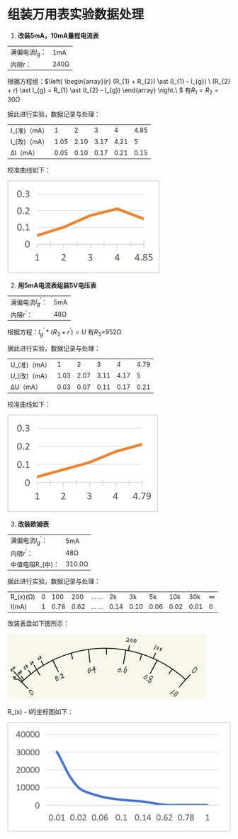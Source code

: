 # 组装万用表实验数据处理

1.  **改装5mA，10mA量程电流表**

|                   |      |
|-------------------|------|
| 满偏电流$I_{g}$： | 1mA  |
| 内阻r：           | 240Ω |

根据方程组：$\left\{ \begin{array}{r}
(R_{1} + R_{2}) \ast (I_{1} - I_{g}) \\
(R_{2} + r) \ast I_{g} = R_{1} \ast (I_{2} - I_{g})
\end{array} \right.\ $ 有$R_{1} = R_{2} = 30\Omega$

据此进行实验，数据记录与处理：

|              |      |      |      |      |      |
|--------------|------|------|------|------|------|
| I_(准)（mA） | 1    | 2    | 3    | 4    | 4.85 |
| I_(改)（mA） | 1.05 | 2.10 | 3.17 | 4.21 | 5    |
| ΔI（mA）     | 0.05 | 0.10 | 0.17 | 0.21 | 0.15 |

校准曲线如下：

![image-20240211183110877](./%E7%BB%84%E8%A3%85%E4%B8%87%E7%94%A8%E8%A1%A8img/image-20240211183110877.png)

2.  **用5mA电流表组装5V电压表**

|                         |     |
|-------------------------|-----|
| 满偏电流${I_{g}}^{'}$： | 5mA |
| 内阻$r^{‘}$：           | 48Ω |

根据方程：${I_{g}}^{'} \ast (R_{3} + r^{‘}) = U$ 有$R_{3}$=952Ω

据此进行实验，数据记录与处理：

|              |      |      |      |      |      |
|--------------|------|------|------|------|------|
| U_(准)（mA） | 1    | 2    | 3    | 4    | 4.79 |
| U_(改)（mA） | 1.03 | 2.07 | 3.11 | 4.17 | 5    |
| ΔU（mA）     | 0.03 | 0.07 | 0.11 | 0.17 | 0.21 |

校准曲线如下：

![image-20240211183116055](./%E7%BB%84%E8%A3%85%E4%B8%87%E7%94%A8%E8%A1%A8img/image-20240211183116055.png)

3.  **改装欧姆表**

|                         |        |
|-------------------------|--------|
| 满偏电流${I_{g}}^{'}$： | 5mA    |
| 内阻$r^{‘}$：           | 48Ω    |
| 中值电阻R_(中)：        | 310.0Ω |

据此进行实验，数据记录与处理：

|          |     |      |      |         |      |      |      |      |      |     |
|----------|-----|------|------|---------|------|------|------|------|------|-----|
| R_(x)(Ω) | 0   | 100  | 200  | ... ... | 2k   | 3k   | 5k   | 10k  | 30k  | ∞   |
| I(mA)    | 1   | 0.78 | 0.62 | ... ... | 0.14 | 0.10 | 0.06 | 0.02 | 0.01 | 0   |

改装表盘如下图所示：

![image-20240211183147017](./%E7%BB%84%E8%A3%85%E4%B8%87%E7%94%A8%E8%A1%A8img/image-20240211183147017.png)

R_(x) - I的坐标图如下：

![image-20240211183150082](./%E7%BB%84%E8%A3%85%E4%B8%87%E7%94%A8%E8%A1%A8img/image-20240211183150082.png)
